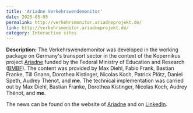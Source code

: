 ```yaml
---
title: 'Ariadne Verkehrswendemonitor'
date: 2025-05-05
permalink: http://verkehrsmonitor.ariadneprojekt.de/
link: http://verkehrsmonitor.ariadneprojekt.de/
category: Interactive sites
---
```


**Description:**
The Verkehrswendemonitor was developed in the working package on Germany's transport sector in the context of the Kopernikus project [Ariadne](https://ariadneprojekt.de/) funded by the Federal Ministry of Education and Research ([BMBF](https://www.bmbf.de/DE/Home/home_node.html)).
The content was provided by Max Diehl, Fabio Frank, Bastian Franke, Till Gnann, Dorothea Kistinger, Nicolas Koch, Patrick Plötz, Daniel Speth, Audrey Thénot, and **me**. The technical implementation was carried out by Max Diehl, Bastian Franke, Dorothea Kistinger, Nicolas Koch, Audrey Thénot, and **me**.

The news can be found on the website of [Ariadne](https://ariadneprojekt.de/pressemitteilung/ariadne-tool-bewertet-mittels-echtzeitdaten-den-aktuellen-stand-der-verkehrswende/) and on [LinkedIn](https://www.linkedin.com/posts/kopernikus-projekt-ariadne_ariadne-verkehrswende-treibhausgasemissionen-activity-7325074329975644161-A9TZ?utm_source=share&utm_medium=member_desktop&rcm=ACoAACtBDvMB8qgD84TQf_zlJGnIpl7p2iZALaQ).
